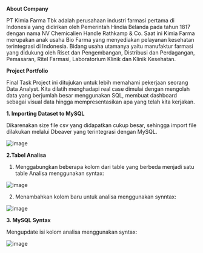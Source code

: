 **About Company**

PT Kimia Farma Tbk adalah perusahaan industri farmasi pertama di Indonesia yang didirikan oleh Pemerintah Hindia Belanda pada tahun 1817 dengan nama NV Chemicalien Handle Rathkamp & Co. Saat ini Kimia Farma merupakan anak usaha Bio Farma yang menyediakan pelayanan kesehatan terintegrasi di Indonesia. Bidang usaha utamanya yaitu manufaktur farmasi yang didukung oleh Riset dan Pengembangan, Distribusi dan Perdagangan, Pemasaran, Ritel Farmasi, Laboratorium Klinik dan Klinik Kesehatan.

**Project Portfolio**

Final Task Project ini ditujukan untuk lebih memahami pekerjaan seorang Data Analyst. Kita dilatih menghadapi real case dimulai dengan mengolah data yang berjumlah besar menggunakan SQL, membuat dashboard sebagai visual data hingga mempresentasikan apa yang telah kita kerjakan.

**1. Importing Dataset to MySQL**

Dikarenakan size file csv yang didapatkan cukup besar, sehingga import file dilakukan melalui Dbeaver yang terintegrasi dengan MySQL.

![image](https://github.com/terrardp/pbi_kimia_farma/assets/162034095/2baa3675-b5f5-4f04-8f39-e0ed81e9c8cd)

**2.Tabel Analisa**

1. Menggabungkan beberapa kolom dari table yang berbeda menjadi satu table Analisa menggunakan syntax:

![image](https://github.com/terrardp/pbi_kimia_farma/assets/162034095/2f33ac17-dfae-470b-98af-9f0693e702bc)

2. Menambahkan kolom baru untuk analisa menggunakan synntax:

![image](https://github.com/terrardp/pbi_kimia_farma/assets/162034095/0f60f143-6ce7-4eff-936b-c2a61844d018)

**3. MySQL Syntax**

Mengupdate isi kolom analisa menggunakan syntax:

![image](https://github.com/terrardp/pbi_kimia_farma/assets/162034095/78cc8f18-680a-4413-b7ce-f41fbd086633)

